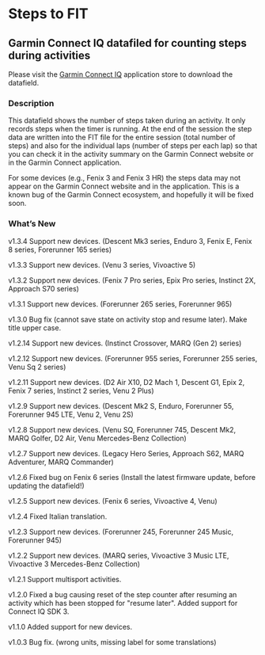 # Steps to FIT
## Garmin Connect IQ datafiled for counting steps during activities

Please visit the [Garmin Connect IQ](https://apps.garmin.com/en-US/apps/eb7018d6-3a13-4530-92ec-ed51d1f56e07) application store to download the datafield. 

### Description
This datafield shows the number of steps taken during an activity. It only records steps when the timer is running. At the end of the session the step data are written into the FIT file for the entire session (total number of steps) and also for the individual laps (number of steps per each lap) so that you can check it in the activity summary on the Garmin Connect website or in the Garmin Connect application.

For some devices (e.g., Fenix 3 and Fenix 3 HR) the steps data may not appear on the Garmin Connect website and in the application. This is a known bug of the Garmin Connect ecosystem, and hopefully it will be fixed soon. 

### What’s New

v1.3.4 Support new devices. (Descent Mk3 series, Enduro 3, Fenix E, Fenix 8 series, Forerunner 165 series)

v1.3.3 Support new devices. (Venu 3 series, Vivoactive 5)

v1.3.2 Support new devices. (Fenix 7 Pro series, Epix Pro series, Instinct 2X, Approach S70 series)

v1.3.1 Support new devices. (Forerunner 265 series, Forerunner 965)

v1.3.0 Bug fix (cannot save state on activity stop and resume later). Make title upper case. 

v1.2.14 Support new devices. (Instinct Crossover, MARQ (Gen 2) series)

v1.2.12 Support new devices. (Forerunner 955 series, Forerunner 255 series, Venu Sq 2 series)

v1.2.11 Support new devices. (D2 Air X10, D2 Mach 1, Descent G1, Epix 2, Fenix 7 series, Instinct 2 series, Venu 2 Plus)

v1.2.9 Support new devices. (Descent Mk2 S, Enduro, Forerunner 55, Forerunner 945 LTE, Venu 2, Venu 2S)

v1.2.8 Support new devices. (Venu SQ, Forerunner 745, Descent Mk2, MARQ Golfer, D2 Air, Venu Mercedes-Benz Collection)

v1.2.7 Support new devices. (Legacy Hero Series, Approach S62, MARQ Adventurer, MARQ Commander)

v1.2.6 Fixed bug on Fenix 6 series (Install the latest firmware update, before updating the datafield!)

v1.2.5 Support new devices. (Fenix 6 series, Vivoactive 4, Venu)

v1.2.4 Fixed Italian translation. 

v1.2.3 Support new devices. (Forerunner 245, Forerunner 245 Music, Forerunner 945)

v1.2.2 Support new devices. (MARQ series, Vivoactive 3 Music LTE, Vivoactive 3 Mercedes-Benz Collection)

v1.2.1 Support multisport activities.

v1.2.0 Fixed a bug causing reset of the step counter after resuming an activity which has been stopped for "resume later". Added support for Connect IQ SDK 3.

v1.1.0 Added support for new devices.

v1.0.3 Bug fix. (wrong units, missing label for some translations)
